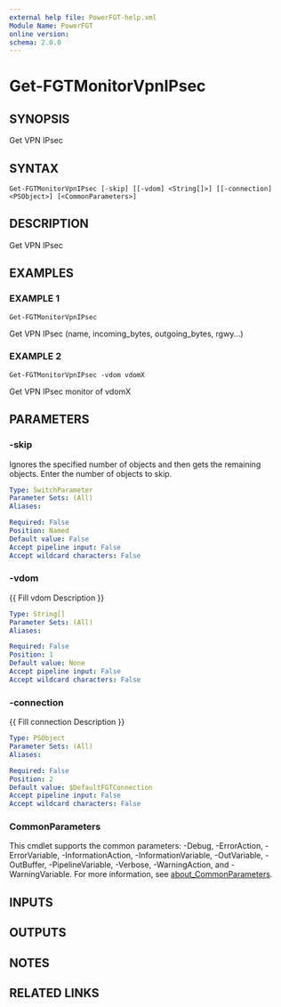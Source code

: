 ```yaml
---
external help file: PowerFGT-help.xml
Module Name: PowerFGT
online version:
schema: 2.0.0
---
```


# Get-FGTMonitorVpnIPsec

## SYNOPSIS
Get VPN IPsec

## SYNTAX

```
Get-FGTMonitorVpnIPsec [-skip] [[-vdom] <String[]>] [[-connection] <PSObject>] [<CommonParameters>]
```

## DESCRIPTION
Get VPN IPsec

## EXAMPLES

### EXAMPLE 1
```
Get-FGTMonitorVpnIPsec
```

Get VPN IPsec (name, incoming_bytes, outgoing_bytes, rgwy...)

### EXAMPLE 2
```
Get-FGTMonitorVpnIPsec -vdom vdomX
```

Get VPN IPsec monitor of vdomX

## PARAMETERS

### -skip
Ignores the specified number of objects and then gets the remaining objects.
Enter the number of objects to skip.

```yaml
Type: SwitchParameter
Parameter Sets: (All)
Aliases:

Required: False
Position: Named
Default value: False
Accept pipeline input: False
Accept wildcard characters: False
```

### -vdom
{{ Fill vdom Description }}

```yaml
Type: String[]
Parameter Sets: (All)
Aliases:

Required: False
Position: 1
Default value: None
Accept pipeline input: False
Accept wildcard characters: False
```

### -connection
{{ Fill connection Description }}

```yaml
Type: PSObject
Parameter Sets: (All)
Aliases:

Required: False
Position: 2
Default value: $DefaultFGTConnection
Accept pipeline input: False
Accept wildcard characters: False
```

### CommonParameters
This cmdlet supports the common parameters: -Debug, -ErrorAction, -ErrorVariable, -InformationAction, -InformationVariable, -OutVariable, -OutBuffer, -PipelineVariable, -Verbose, -WarningAction, and -WarningVariable. For more information, see [about_CommonParameters](http://go.microsoft.com/fwlink/?LinkID=113216).

## INPUTS

## OUTPUTS

## NOTES

## RELATED LINKS
